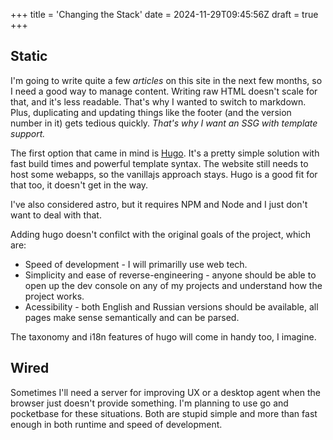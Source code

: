 +++
title = 'Changing the Stack'
date = 2024-11-29T09:45:56Z
draft = true
+++

## Static
I'm going to write quite a few *articles* on this site in the next few months, so I need a good way
to manage content. Writing raw HTML doesn't scale for that, and it's less readable. That's why
I wanted to switch to markdown. Plus, duplicating and updating things like the footer
(and the version number in it) gets tedious quickly. *That's why I want an SSG with template support.*

The first option that came in mind is [Hugo](https://gohugo.io). It's a pretty simple solution
with fast build times and powerful template syntax. The website still needs to host some webapps, so
the vanillajs approach stays. Hugo is a good fit for that too, it doesn't get in the way.

I've also considered astro, but it requires NPM and Node and I just don't want to deal with that.

Adding hugo doesn't confilct with the original goals of the project, which are:

- Speed of development - I will primarilly use web tech.
- Simplicity and ease of reverse-engineering - anyone should be able to open up the dev console on
  any of my projects and understand how the project works.
- Acessibility - both English and Russian versions should be available, all pages make sense
  semantically and can be parsed.

The taxonomy and i18n features of hugo will come in handy too, I imagine.

## Wired
Sometimes I'll need a server for improving UX or a desktop agent when the browser just doesn't provide
something. I'm planning to use go and pocketbase for these situations. Both are stupid simple and more
than fast enough in both runtime and speed of development.
